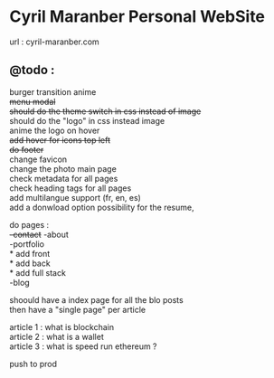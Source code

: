 
# Cyril Maranber Personal WebSite

url : cyril-maranber.com

## @todo :

burger transition anime  
~~menu modal~~  
~~should do the theme switch in css instead of image~~  
should do the "logo" in css instead image  
anime the logo on hover  
~~add hover for icons top left~~  
~~do footer~~  
change favicon  
change the photo main page  
check metadata for all pages  
check heading tags for all pages  
add multilangue support (fr, en, es)  
add a donwload option possibility for the resume,  


do pages :  
    ~~-contact~~ 
    -about  
    -portfolio  
        * add front  
        * add back  
        * add full stack  
    -blog  

shoould have a index page for all the blo posts  
then have a "single page" per article  

article 1 : what is blockchain  
article 2 : what is a wallet  
article 3 : what is speed run ethereum ?  

push to prod  

